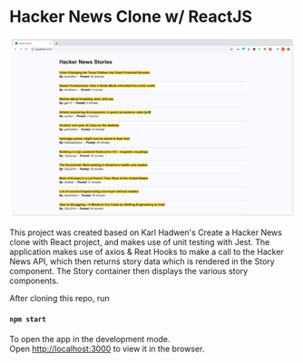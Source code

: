 # Hacker News Clone w/ ReactJS

![Application thumbnail](https://github.com/kalyssao/hackernews-clone/blob/master/thumbnail.png)

This project was created based on Karl Hadwen's Create a Hacker News clone with React project, and makes use of unit testing with Jest. The application makes use of axios & Reat Hooks to make a call to the Hacker News API, which then returns story data which is rendered in the Story component. The Story container then displays the various story components.

After cloning this repo, run

#### `npm start`

To open the app in the development mode.<br />
Open [http://localhost:3000](http://localhost:3000) to view it in the browser.